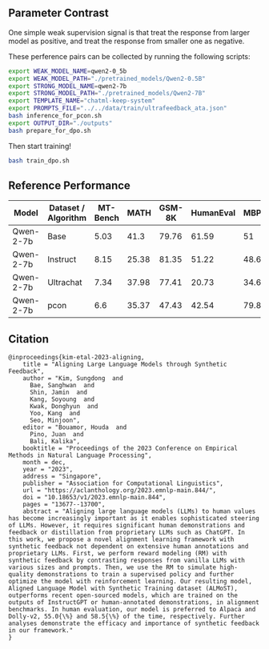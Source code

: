 ## Parameter Contrast

One simple weak supervision signal is that treat the response from larger model as positive, and treat the response from smaller one as negative.

These perference pairs can be collected by running the following scripts:

```bash
export WEAK_MODEL_NAME=qwen2-0_5b
export WEAK_MODEL_PATH="./pretrained_models/Qwen2-0.5B"
export STRONG_MODEL_NAME=qwen2-7b
export STRONG_MODEL_PATH="./pretrained_models/Qwen2-7B"
export TEMPLATE_NAME="chatml-keep-system"
export PROMPTS_FILE="../../data/train/ultrafeedback_ata.json"
bash inference_for_pcon.sh
export OUTPUT_DIR="./outputs"
bash prepare_for_dpo.sh
```

Then start training!

```bash
bash train_dpo.sh
```

## Reference Performance

| Model | Dataset / Algorithm |	MT-Bench | MATH | GSM-8K | HumanEval | MBPP | HumanEval-CN | MBPP-CN | MMLU	| GPQA | CMMLU |C-Eval
| -- | -- | -- | -- | -- | -- | -- | -- | -- | -- | -- | -- | -- |
| Qwen-2-7b | Base | 5.03 | 41.3 |	79.76 | 61.59 | 51 | 60.37 | 48.4 |	62.4 |	31.31 |	67.72 |	42.66
| Qwen-2-7b | Instruct | 8.15 | 25.38 | 81.35 | 51.22 | 48.6 | 61.59 | 24.2 | 64.1 | 31.82 | 62.24	| 46.04
| Qwen-2-7b | Ultrachat | 7.34 | 37.98 | 77.41 | 20.73 | 34.6 | 11.59 | 32.8 | 61.35 | 31.31 | 72.23 | 63.18
| Qwen-2-7b | pcon | 6.6 | 35.37 | 47.43 | 42.54 | 79.83 | 41.46 | 50.4	| 57.32 | 46.8 | 63.31 | 28.28 | 71.29 | 48.87

## Citation

```
@inproceedings{kim-etal-2023-aligning,
    title = "Aligning Large Language Models through Synthetic Feedback",
    author = "Kim, Sungdong  and
      Bae, Sanghwan  and
      Shin, Jamin  and
      Kang, Soyoung  and
      Kwak, Donghyun  and
      Yoo, Kang  and
      Seo, Minjoon",
    editor = "Bouamor, Houda  and
      Pino, Juan  and
      Bali, Kalika",
    booktitle = "Proceedings of the 2023 Conference on Empirical Methods in Natural Language Processing",
    month = dec,
    year = "2023",
    address = "Singapore",
    publisher = "Association for Computational Linguistics",
    url = "https://aclanthology.org/2023.emnlp-main.844/",
    doi = "10.18653/v1/2023.emnlp-main.844",
    pages = "13677--13700",
    abstract = "Aligning large language models (LLMs) to human values has become increasingly important as it enables sophisticated steering of LLMs. However, it requires significant human demonstrations and feedback or distillation from proprietary LLMs such as ChatGPT. In this work, we propose a novel alignment learning framework with synthetic feedback not dependent on extensive human annotations and proprietary LLMs. First, we perform reward modeling (RM) with synthetic feedback by contrasting responses from vanilla LLMs with various sizes and prompts. Then, we use the RM to simulate high-quality demonstrations to train a supervised policy and further optimize the model with reinforcement learning. Our resulting model, Aligned Language Model with Synthetic Training dataset (ALMoST), outperforms recent open-sourced models, which are trained on the outputs of InstructGPT or human-annotated demonstrations, in alignment benchmarks. In human evaluation, our model is preferred to Alpaca and Dolly-v2, 55.0{\%} and 58.5{\%} of the time, respectively. Further analyses demonstrate the efficacy and importance of synthetic feedback in our framework."
}
```
